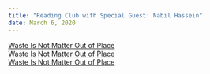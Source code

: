 ```yaml
---
title: "Reading Club with Special Guest: Nabil Hassein"
date: March 6, 2020
---
```


[Waste Is Not Matter Out of Place](https://discardstudies.com/2019/09/09/waste-is-not-matter-out-of-place/)  
[Waste Is Not Matter Out of Place](https://discardstudies.com/2019/09/09/waste-is-not-matter-out-of-place/)  
[Waste Is Not Matter Out of Place](https://discardstudies.com/2019/09/09/waste-is-not-matter-out-of-place/)

